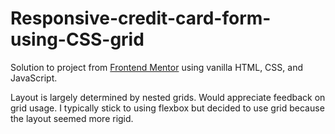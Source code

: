 # Responsive-credit-card-form-using-CSS-grid

Solution to project from [Frontend Mentor](https://www.frontendmentor.io/challenges/interactive-card-details-form-XpS8cKZDWw/hub/interactive-card-details-form-BrUGKFPEM4) using vanilla HTML, CSS, and JavaScript.

Layout is largely determined by nested grids. Would appreciate feedback on grid usage. I typically stick to using flexbox but decided to use grid because the layout seemed more rigid.
